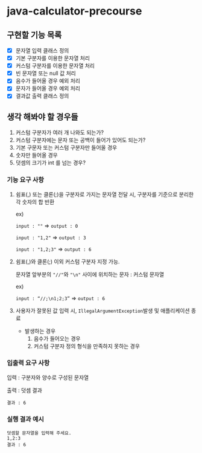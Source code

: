 
# java-calculator-precourse

## 구현할 기능 목록
- [x] 문자열 입력 클래스 정의
- [x] 기본 구분자를 이용한 문자열 처리
- [x] 커스텀 구분자를 이용한 문자열 처리
- [x] 빈 문자열 또는 null 값 처리
- [x] 음수가 들어올 경우 예외 처리
- [x] 문자가 들어올 경우 예외 처리
- [x] 결과값 출력 클래스 정의

## 생각 해봐야 할 경우들
1. 커스텀 구분자가 여러 개 나와도 되는가?
2. 커스텀 구분자에는 문자 또는 공백이 들어가 있어도 되는가?
3. 기본 구문자 또는 커스텀 구분자만 들어올 경우
4. 숫자만 들어올 경우
5. 덧셈의 크기가 int 를 넘는 경우?


### 기능 요구 사항
1. 쉼표(,) 또는 클론(;)을 구분자로 가지는 문자열 전달 시, 구분자를 기준으로 분리한 각 숫자의 합 반환

    ex) 
    
    `input : ""` => `output : 0`

    `input : "1,2"` => `output : 3`
    
    `input : "1,2;3"` => `output : 6`


2. 쉼표(,)와 클론(;) 이외 커스텀 구분자 지정 가능.

    문자열 앞부분의 `"//"`와 `"\n"` 사이에 위치하는 문자 : 커스텀 문자열

    ex)

    `input : “//;\n1;2;3”` => `output : 6`


3. 사용자가 잘못된 값 입력 시, `IllegalArgumentException`발생 및 애플리케이션 종료
    
    - 발생하는 경우
      1. 음수가 들어오는 경우
      2. 커스텀 구분자 정의 형식을 만족하지 못하는 경우

### 입출력 요구 사항

입력 : 구분자와 양수로 구성된 문자열

출력 : 덧셈 결과

```
결과 : 6
```

### **실행 결과 예시**

```
덧셈할 문자열을 입력해 주세요.
1,2:3
결과 : 6
```

